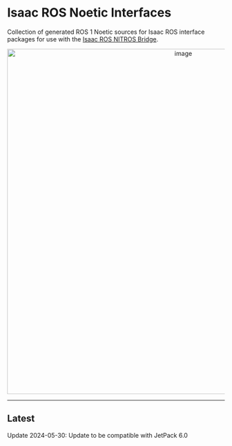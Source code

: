 # Isaac ROS Noetic Interfaces

Collection of generated ROS 1 Noetic sources for Isaac ROS interface packages for use with the [Isaac ROS NITROS Bridge](https://nvidia-isaac-ros.github.io/repositories_and_packages/isaac_ros_nitros_bridge/index.html).

<div align="center"><a class="reference internal image-reference" href="https://media.githubusercontent.com/media/NVIDIA-ISAAC-ROS/.github/main/resources/isaac_ros_docs/repositories_and_packages/isaac_ros_nitros_bridge/isaac_ros_nitros_bridge_overview.png/"><img alt="image" src="https://media.githubusercontent.com/media/NVIDIA-ISAAC-ROS/.github/main/resources/isaac_ros_docs/repositories_and_packages/isaac_ros_nitros_bridge/isaac_ros_nitros_bridge_overview.png/" width="800px"/></a></div>

---

## Latest

Update 2024-05-30: Update to be compatible with JetPack 6.0
